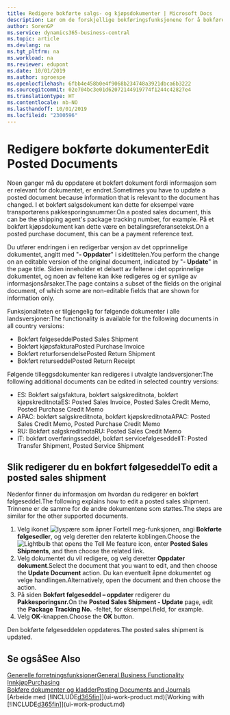 ```yaml
---
title: Redigere bokførte salgs- og kjøpsdokumenter | Microsoft Docs
description: Lær om de forskjellige bokføringsfunksjonene for å bokføre kjøpsdokumenter og hvordan du kan oppdatere bokførte dokumenter.
author: SorenGP
ms.service: dynamics365-business-central
ms.topic: article
ms.devlang: na
ms.tgt_pltfrm: na
ms.workload: na
ms.reviewer: edupont
ms.date: 10/01/2019
ms.author: sgroespe
ms.openlocfilehash: 6fbb4e458b0e4f9068b234748a3921dbca6b3222
ms.sourcegitcommit: 02e704bc3e01d62072144919774f1244c42827e4
ms.translationtype: HT
ms.contentlocale: nb-NO
ms.lasthandoff: 10/01/2019
ms.locfileid: "2300596"
---
```

# <a name="edit-posted-documents"></a><span data-ttu-id="36e65-103">Redigere bokførte dokumenter</span><span class="sxs-lookup"><span data-stu-id="36e65-103">Edit Posted Documents</span></span>
<span data-ttu-id="36e65-104">Noen ganger må du oppdatere et bokført dokument fordi informasjon som er relevant for dokumentet, er endret.</span><span class="sxs-lookup"><span data-stu-id="36e65-104">Sometimes you have to update a posted document because information that is relevant to the document has changed.</span></span> <span data-ttu-id="36e65-105">I et bokført salgsdokument kan dette for eksempel være transportørens pakkesporingsnummer.</span><span class="sxs-lookup"><span data-stu-id="36e65-105">On a posted sales document, this can be the shipping agent's package tracking number, for example.</span></span> <span data-ttu-id="36e65-106">På et bokført kjøpsdokument kan dette være en betalingsreferansetekst.</span><span class="sxs-lookup"><span data-stu-id="36e65-106">On a posted purchase document, this can be a payment reference text.</span></span>

<span data-ttu-id="36e65-107">Du utfører endringen i en redigerbar versjon av det opprinnelige dokumentet, angitt med "**- Oppdater**" i sidetittelen.</span><span class="sxs-lookup"><span data-stu-id="36e65-107">You perform the change on an editable version of the original document, indicated by "**- Update**" in the page title.</span></span> <span data-ttu-id="36e65-108">Siden inneholder et delsett av feltene i det opprinnelige dokumentet, og noen av feltene kan ikke redigeres og er synlige av informasjonsårsaker.</span><span class="sxs-lookup"><span data-stu-id="36e65-108">The page contains a subset of the fields on the original document, of which some are non-editable fields that are shown for information only.</span></span>

<span data-ttu-id="36e65-109">Funksjonaliteten er tilgjengelig for følgende dokumenter i alle landsversjoner:</span><span class="sxs-lookup"><span data-stu-id="36e65-109">The functionality is available for the following documents in all country versions:</span></span>
- <span data-ttu-id="36e65-110">Bokført følgeseddel</span><span class="sxs-lookup"><span data-stu-id="36e65-110">Posted Sales Shipment</span></span>
- <span data-ttu-id="36e65-111">Bokført kjøpsfaktura</span><span class="sxs-lookup"><span data-stu-id="36e65-111">Posted Purchase Invoice</span></span>
- <span data-ttu-id="36e65-112">Bokført returforsendelse</span><span class="sxs-lookup"><span data-stu-id="36e65-112">Posted Return Shipment</span></span>
- <span data-ttu-id="36e65-113">Bokført returseddel</span><span class="sxs-lookup"><span data-stu-id="36e65-113">Posted Return Receipt</span></span>

<span data-ttu-id="36e65-114">Følgende tilleggsdokumenter kan redigeres i utvalgte landsversjoner:</span><span class="sxs-lookup"><span data-stu-id="36e65-114">The following additional documents can be edited in selected country versions:</span></span>
- <span data-ttu-id="36e65-115">ES: Bokført salgsfaktura, bokført salgskreditnota, bokført kjøpskreditnota</span><span class="sxs-lookup"><span data-stu-id="36e65-115">ES: Posted Sales Invoice, Posted Sales Credit Memo, Posted Purchase Credit Memo</span></span>
- <span data-ttu-id="36e65-116">APAC: bokført salgskreditnota, bokført kjøpskreditnota</span><span class="sxs-lookup"><span data-stu-id="36e65-116">APAC: Posted Sales Credit Memo, Posted Purchase Credit Memo</span></span>
- <span data-ttu-id="36e65-117">RU: Bokført salgskreditnota</span><span class="sxs-lookup"><span data-stu-id="36e65-117">RU: Posted Sales Credit Memo</span></span>
- <span data-ttu-id="36e65-118">IT: bokført overføringsseddel, bokført servicefølgeseddel</span><span class="sxs-lookup"><span data-stu-id="36e65-118">IT: Posted Transfer Shipment, Posted Service Shipment</span></span>

## <a name="to-edit-a-posted-sales-shipment"></a><span data-ttu-id="36e65-119">Slik redigerer du en bokført følgeseddel</span><span class="sxs-lookup"><span data-stu-id="36e65-119">To edit a posted sales shipment</span></span>
<span data-ttu-id="36e65-120">Nedenfor finner du informasjon om hvordan du redigerer en bokført følgeseddel.</span><span class="sxs-lookup"><span data-stu-id="36e65-120">The following explains how to edit a posted sales shipment.</span></span> <span data-ttu-id="36e65-121">Trinnene er de samme for de andre dokumentene som støttes.</span><span class="sxs-lookup"><span data-stu-id="36e65-121">The steps are similar for the other supported documents.</span></span>

1. <span data-ttu-id="36e65-122">Velg ikonet ![lyspære som åpner Fortell meg-funksjonen](media/ui-search/search_small.png "Fortell hva du vil gjøre"), angi **Bokførte følgesedler**, og velg deretter den relaterte koblingen.</span><span class="sxs-lookup"><span data-stu-id="36e65-122">Choose the ![Lightbulb that opens the Tell Me feature](media/ui-search/search_small.png "Tell me what you want to do") icon, enter **Posted Sales Shipments**, and then choose the related link.</span></span>
2. <span data-ttu-id="36e65-123">Velg dokumentet du vil redigere, og velg deretter **Oppdater dokument**.</span><span class="sxs-lookup"><span data-stu-id="36e65-123">Select the document that you want to edit, and then choose the **Update Document** action.</span></span> <span data-ttu-id="36e65-124">Du kan eventuelt åpne dokumentet og velge handlingen.</span><span class="sxs-lookup"><span data-stu-id="36e65-124">Alternatively, open the document and then choose the action.</span></span>
3. <span data-ttu-id="36e65-125">På siden **Bokført følgeseddel – oppdater** redigerer du **Pakkesporingsnr.**</span><span class="sxs-lookup"><span data-stu-id="36e65-125">On the **Posted Sales Shipment - Update** page, edit the **Package Tracking No.**</span></span> <span data-ttu-id="36e65-126">-feltet, for eksempel.</span><span class="sxs-lookup"><span data-stu-id="36e65-126">field, for example.</span></span>
4. <span data-ttu-id="36e65-127">Velg **OK**-knappen.</span><span class="sxs-lookup"><span data-stu-id="36e65-127">Choose the **OK** button.</span></span>

<span data-ttu-id="36e65-128">Den bokførte følgeseddelen oppdateres.</span><span class="sxs-lookup"><span data-stu-id="36e65-128">The posted sales shipment is updated.</span></span>

## <a name="see-also"></a><span data-ttu-id="36e65-129">Se også</span><span class="sxs-lookup"><span data-stu-id="36e65-129">See Also</span></span>
[<span data-ttu-id="36e65-130">Generelle forretningsfunksjoner</span><span class="sxs-lookup"><span data-stu-id="36e65-130">General Business Functionality</span></span>](ui-across-business-areas.md)  
[<span data-ttu-id="36e65-131">Innkjøp</span><span class="sxs-lookup"><span data-stu-id="36e65-131">Purchasing</span></span>](purchasing-manage-purchasing.md)  
[<span data-ttu-id="36e65-132">Bokføre dokumenter og kladder</span><span class="sxs-lookup"><span data-stu-id="36e65-132">Posting Documents and Journals</span></span>](ui-post-documents-journals.md)  
<span data-ttu-id="36e65-133">[Arbeide med [!INCLUDE[d365fin](includes/d365fin_md.md)]](ui-work-product.md)</span><span class="sxs-lookup"><span data-stu-id="36e65-133">[Working with [!INCLUDE[d365fin](includes/d365fin_md.md)]](ui-work-product.md)</span></span>
